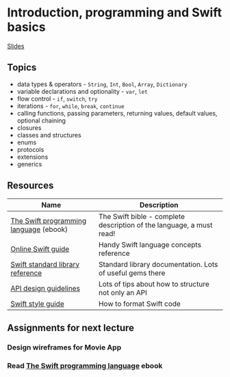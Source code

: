 # Introduction, programming and Swift basics

[Slides](https://docs.google.com/presentation/d/1IvpdODCWKs303HpFG7BMHZu8Xl6rM7JB3-VZRjPf3nQ/edit#slide=id.g1e9840d95a_0_50)

## Topics

* data types & operators - `String`, `Int`, `Bool`, `Array`, `Dictionary`
* variable declarations and optionality - `var`, `let`
* flow control - `if`, `switch`, `try`
* iterations - `for`, `while`, `break`, `continue`
* calling functions, passing parameters, returning values, default values, optional chaining
* closures
* classes and structures
* enums
* protocols
* extensions
* generics

## Resources

| Name | Description |
| --- | --- |
| [The Swift programming language](https://itunes.apple.com/cz/book/the-swift-programming-language-swift-3-1/id881256329?mt=11) (ebook) | The Swift bible - complete description of the language, a must read! |
| [Online Swift guide](https://developer.apple.com/library/content/documentation/Swift/Conceptual/Swift_Programming_Language/index.html) | Handy Swift language concepts reference |
| [Swift standard library reference](https://developer.apple.com/documentation/swift) | Standard library documentation. Lots of useful gems there |
| [API design guidelines](https://swift.org/documentation/api-design-guidelines/) | Lots of tips about how to structure not only an API |
| [Swift style guide](https://github.com/raywenderlich/swift-style-guide) | How to format Swift code |

## Assignments for next lecture

### Design wireframes for Movie App

### Read [The Swift programming language](https://itunes.apple.com/cz/book/the-swift-programming-language-swift-3-1/id881256329?mt=11) ebook